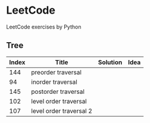# LeetCode

LeetCode exercises by Python

## Tree
| Index | Title | Solution | Idea |
| --- | --- | --- | --- |
| 144 | preorder traversal | | |
| 94 | inorder traversal | | |
| 145 | postorder traversal | |
| 102 | level order traversal | |
| 107 | level order traversal 2 | | 